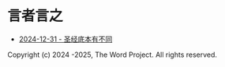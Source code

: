 # 言者言之

- [2024-12-31 - 圣经底本有不同](2024-12-31-Biblical-manuscripts.md)





Copyright (c) 2024 -2025, The Word Project. All rights reserved. 
